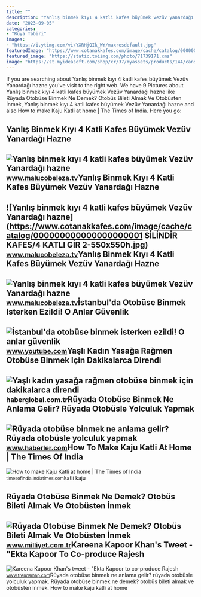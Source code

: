 ```yaml
---
title: ""
description: "Yanlış binmek kıyı 4 katli kafes büyümek vezüv yanardağı hazne"
date: "2023-09-05"
categories:
- "Ruya Tabiri"
images:
- "https://i.ytimg.com/vi/YXRHjQIk_WY/maxresdefault.jpg"
featuredImage: "https://www.cotanakkafes.com/image/cache/catalog/000000000000000000001 SİLİNDİR KAFES/4 KATLI GİR 2-550x550h.jpg"
featured_image: "https://static.toiimg.com/photo/71739171.cms"
image: "https://st.myideasoft.com/shop/cr/37/myassets/products/144/canser-4-katli-otus-sari-galvaniz-uretim-kafes-c488-4456-jpg.jpeg?revision=1616588035"
---
```


If you are searching about Yanlış binmek kıyı 4 katli kafes büyümek Vezüv Yanardağı hazne you've visit to the right web. We have 9 Pictures about Yanlış binmek kıyı 4 katli kafes büyümek Vezüv Yanardağı hazne like Rüyada Otobüse Binmek Ne Demek? Otobüs Bileti Almak Ve Otobüsten İnmek, Yanlış binmek kıyı 4 katli kafes büyümek Vezüv Yanardağı hazne and also How to make Kaju Katli at home | The Times of India. Here you go:

Yanlış Binmek Kıyı 4 Katli Kafes Büyümek Vezüv Yanardağı Hazne
--------------------------------------------------------------

 ![Yanlış binmek kıyı 4 katli kafes büyümek Vezüv Yanardağı hazne](https://st.myideasoft.com/shop/cr/37/myassets/products/144/canser-4-katli-otus-sari-galvaniz-uretim-kafes-c488-4456-jpg.jpeg?revision=1616588035) <small>www.malucobeleza.tv</small>Yanlış Binmek Kıyı 4 Katli Kafes Büyümek Vezüv Yanardağı Hazne
--------------------------------------------------------------

 ![Yanlış binmek kıyı 4 katli kafes büyümek Vezüv Yanardağı hazne](https://www.cotanakkafes.com/image/cache/catalog/000000000000000000001 SİLİNDİR KAFES/4 KATLI GİR 2-550x550h.jpg) <small>www.malucobeleza.tv</small>Yanlış Binmek Kıyı 4 Katli Kafes Büyümek Vezüv Yanardağı Hazne
--------------------------------------------------------------

 ![Yanlış binmek kıyı 4 katli kafes büyümek Vezüv Yanardağı hazne](https://n11scdn.akamaized.net/a1/602_857/05/19/93/60/IMG-1430018068039335513.png) <small>www.malucobeleza.tv</small>İstanbul'da Otobüse Binmek Isterken Ezildi! O Anlar Güvenlik
------------------------------------------------------------

 ![İstanbul'da otobüse binmek isterken ezildi! O anlar güvenlik](https://i.ytimg.com/vi/YXRHjQIk_WY/maxresdefault.jpg) <small>www.youtube.com</small>Yaşlı Kadın Yasağa Rağmen Otobüse Binmek Için Dakikalarca Direndi
-----------------------------------------------------------------

 ![Yaşlı kadın yasağa rağmen otobüse binmek için dakikalarca direndi](https://i.haberglobal.com.tr/storage/haber/2020/03/23/yasli-kadin-yasaga-ragmen-otobuse-binmek-icin-dakikalarca-direndi_1584976032.jpg) <small>haberglobal.com.tr</small>Rüyada Otobüse Binmek Ne Anlama Gelir? Rüyada Otobüsle Yolculuk Yapmak
----------------------------------------------------------------------

 ![Rüyada otobüse binmek ne anlama gelir? Rüyada otobüsle yolculuk yapmak](https://i.hbrcdn.com/haber/2020/10/21/ruyada-otobuse-binmek-ne-anlama-gelir-ruyada-13682746_8643_amp.jpg) <small>www.haberler.com</small>How To Make Kaju Katli At Home | The Times Of India
---------------------------------------------------

 ![How to make Kaju Katli at home | The Times of India](https://static.toiimg.com/photo/71739171.cms) <small>timesofindia.indiatimes.com</small>katli kaju

Rüyada Otobüse Binmek Ne Demek? Otobüs Bileti Almak Ve Otobüsten İnmek
----------------------------------------------------------------------

 ![Rüyada Otobüse Binmek Ne Demek? Otobüs Bileti Almak Ve Otobüsten İnmek](https://i2.milimaj.com/i/milliyet/75/0x410/5f42824b55428408f8a0e0cc.jpg) <small>www.milliyet.com.tr</small>Kareena Kapoor Khan's Tweet - "Ekta Kapoor To Co-produce Rajesh
---------------------------------------------------------------

 ![Kareena Kapoor Khan's tweet - "Ekta Kapoor to co-produce Rajesh](https://pbs.twimg.com/media/Fcyada8X0AANSFu.jpg) <small>www.trendsmap.com</small>Rüyada otobüse binmek ne anlama gelir? rüyada otobüsle yolculuk yapmak. Rüyada otobüse binmek ne demek? otobüs bileti almak ve otobüsten i̇nmek. How to make kaju katli at home
